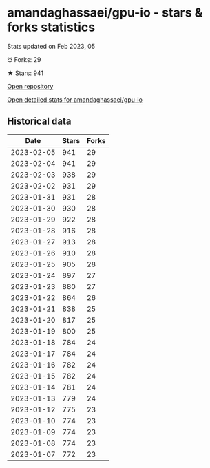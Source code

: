 # amandaghassaei/gpu-io - stars & forks statistics

Stats updated on Feb 2023, 05

☋ Forks: 29

★ Stars: 941

[Open repository](https://github.com/amandaghassaei/gpu-io)

[Open detailed stats for amandaghassaei/gpu-io](https://reviewgithub.com/rep/amandaghassaei/gpu-io)

## Historical data
| Date | Stars | Forks |
|------|-------|-------|
| 2023-02-05 | 941 | 29 | 
| 2023-02-04 | 941 | 29 | 
| 2023-02-03 | 938 | 29 | 
| 2023-02-02 | 931 | 29 | 
| 2023-01-31 | 931 | 28 | 
| 2023-01-30 | 930 | 28 | 
| 2023-01-29 | 922 | 28 | 
| 2023-01-28 | 916 | 28 | 
| 2023-01-27 | 913 | 28 | 
| 2023-01-26 | 910 | 28 | 
| 2023-01-25 | 905 | 28 | 
| 2023-01-24 | 897 | 27 | 
| 2023-01-23 | 880 | 27 | 
| 2023-01-22 | 864 | 26 | 
| 2023-01-21 | 838 | 25 | 
| 2023-01-20 | 817 | 25 | 
| 2023-01-19 | 800 | 25 | 
| 2023-01-18 | 784 | 24 | 
| 2023-01-17 | 784 | 24 | 
| 2023-01-16 | 782 | 24 | 
| 2023-01-15 | 782 | 24 | 
| 2023-01-14 | 781 | 24 | 
| 2023-01-13 | 779 | 24 | 
| 2023-01-12 | 775 | 23 | 
| 2023-01-10 | 774 | 23 | 
| 2023-01-09 | 774 | 23 | 
| 2023-01-08 | 774 | 23 | 
| 2023-01-07 | 772 | 23 | 

